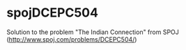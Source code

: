 spojDCEPC504
============

Solution to the problem "The Indian Connection" from SPOJ (http://www.spoj.com/problems/DCEPC504/)
